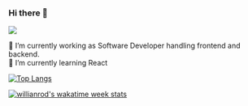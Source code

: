### Hi there 👋
<!--
**gerwengaceta/gerwengaceta** is a ✨ _special_ ✨ repository because its `README.md` (this file) appears on your GitHub profile.

Here are some ideas to get you started:

- 🔭 I’m currently working on ...
- 🌱 I’m currently learning ...
- 👯 I’m looking to collaborate on ...
- 🤔 I’m looking for help with ...
- 💬 Ask me about ...
- 📫 How to reach me: ...
- 😄 Pronouns: ... resr
- ⚡ Fun fact: ...
-->
![](https://komarev.com/ghpvc/?username=gerwengaceta)

🔭 I’m currently working as Software Developer handling frontend and backend. <br>
🌱 I’m currently learning React

<!-- ![Anurag's GitHub stats](https://github-readme-stats.vercel.app/api?username=gerwengaceta&count_private=true&show_icons=true&theme=dracula) -->

<!-- [![Top Langs](https://github-readme-stats.vercel.app/api/top-langs/?username=gerwengaceta)](https://github.com/anuraghazra/github-readme-stats) -->
[![Top Langs](https://github-readme-stats.vercel.app/api/top-langs/?username=gerwengaceta&layout=compact&langs_count=10)](https://github.com/anuraghazra/github-readme-stats)

[![willianrod's wakatime week stats](https://github-readme-stats.vercel.app/api/wakatime?username=gerwenjacob&layout=compact&langs_count=20)](https://github.com/anuraghazra/github-readme-stats)




